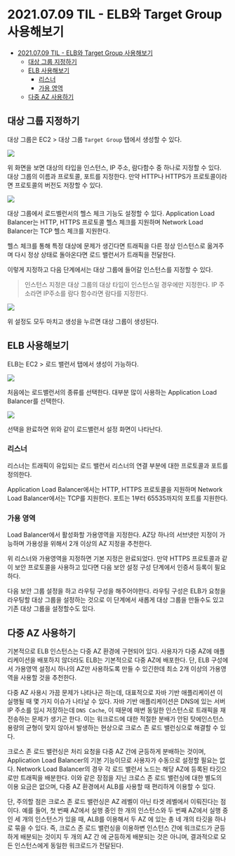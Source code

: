 # 2021.07.09 TIL - ELB와 Target Group 사용해보기

- [2021.07.09 TIL - ELB와 Target Group 사용해보기](#20210709-til---elb와-target-group-사용해보기)
  - [대상 그룹 지정하기](#대상-그룹-지정하기)
  - [ELB 사용해보기](#elb-사용해보기)
    - [리스너](#리스너)
    - [가용 영역](#가용-영역)
  - [다중 AZ 사용하기](#다중-az-사용하기)

## 대상 그룹 지정하기

대상 그룹은 EC2 > 대상 그룹 `Target Group` 탭에서 생성할 수 있다.

![](https://user-images.githubusercontent.com/30178507/125089296-3ed47b80-e109-11eb-8c89-7222c0fdbbf8.png)

위 화면을 보면 대상의 타입을 인스턴스, IP 주소, 람다함수 중 하나로 지정할 수 있다. 대상 그룹의 이름과 프로토콜, 포트를 지정한다. 만약 HTTP나 HTTPS가 프로토콜이라면 프로토콜의 버전도 저장할 수 있다.

![](https://user-images.githubusercontent.com/30178507/125089299-3f6d1200-e109-11eb-90e4-a4f54b91078f.png)

대상 그룹에서 로드벨런서의 헬스 체크 기능도 설정할 수 있다. Application Load Balancer는 HTTP, HTTPS 프로토콜 헬스 체크를 지원하며 Network Load Balancer는 TCP 헬스 체크를 지원한다.

헬스 체크를 통해 특정 대상에 문제가 생긴다면 트래픽을 다른 정상 인스턴스로 옮겨주며 다시 정상 상태로 돌아온다면 로드 밸런서가 트래픽을 전달한다.

이렇게 지정하고 다음 단계에서는 대상 그룹에 들어갈 인스턴스를 지정할 수 있다.

> 인스턴스 지정은 대상 그룹의 대상 타입이 인스턴스일 경우에만 지정한다.
IP 주소라면 IP주소를 람다 함수라면 람다를 지정한다.

![](https://user-images.githubusercontent.com/30178507/125089304-409e3f00-e109-11eb-8f71-57d0ccb9052c.png)

위 설정도 모두 마치고 생성을 누르면 대상 그룹이 생성된다.

## ELB 사용해보기

ELB는 EC2 > 로드 밸런서 탭에서 생성이 가능하다.

![](https://user-images.githubusercontent.com/30178507/125089313-4136d580-e109-11eb-977e-0b11353e22ab.png)

처음에는 로드밸런서의 종류를 선택한다. 대부분 많이 사용하는 Application Load Balancer를 선택한다.

![](https://user-images.githubusercontent.com/30178507/125089321-42680280-e109-11eb-95fc-a21b1fdcfad8.png)

선택을 완료하면 위와 같이 로드밸런서 설정 화면이 나타난다.

### 리스너

리스너는 트래픽이 유입되는 로드 밸런서 리스너의 연결 부분에 대한 프로토콜과 포트를 정의한다.

Application Load Balancer에서는 HTTP, HTTPS 프로토콜을 지원하며 Network Load Balancer에서는 TCP를 지원한다. 포트는 1부터 65535까지의 포트를 지원한다.

### 가용 영역

Load Balancer에서 활성화할 가용영역을 지정한다. AZ당 하나의 서브넷만 지정이 가능하며 가용성을 위해서 2개 이상의 AZ 지정을 추천한다.

위 리스너와 가용영역을 지정하면 기본 지정은 완료되었다. 만약 HTTPS 프로토콜과 같이 보안 프로토콜을 사용하고 있다면 다음 보안 설정 구성 단계에서 인증서 등록이 필요하다.

다음 보안 그룹 설정을 하고 라우팅 구성을 해주어야한다. 라우팅 구성은 ELB가 요청을 라우팅할 대상 그룹을 설정하는 것으로 이 단계에서 새롭게 대상 그룹을 만들수도 있고 기존 대상 그룹을 설정할수도 있다.

## 다중 AZ 사용하기

기본적으로 ELB 인스턴스는 다중 AZ 환경에 구현되어 있다. 사용자가 다중 AZ에 애플리케이션을 배포하지 않더라도 ELB는 기본적으로 다중 AZ에 배포한다. 단, ELB 구성에서 가용영역 설정시 하나의 AZ만 사용하도록 만들 수 있긴한데 최소 2개 이상의 가용영역을 사용할 것을 추천한다.

다중 AZ 사용시 가끔 문제가 나타나곤 하는데, 대표적으로 자바 기반 애플리케이션 이 실행될 때 몇 가지 이슈가 나타날 수 있다. 자바 기반 애플리케이션은 DNS에 있는 서버 IP 주소를 임시 저장하는데 `DNS Cache`, 이 때문에 매번 동일한 인스턴스로 트래픽을 재전송하는 문제가 생기곤 한다. 이는 워크로드에 대한 적절한 분배가 안된 탓에인스턴스 용량의 균형이 맞지 않아서 발생하는 현상으로 크로스 존 로드 밸런싱으로 해결할 수 있다.

크로스 존 로드 밸런싱은 처리 요청을 다중 AZ 간에 균등하게 분배하는 것이며, Application Load Balancer의 기본 기능이므로 사용자가 수동으로 설정할 필요는 없다. Network Load Balancer의 경우 각 로드 밸런서 노드는 해당 AZ에 등록된 타깃으로만 트래픽을 배분한다. 이와 같은 장점을 지닌 크로스 존 로드 밸런싱에 대한 별도의 이용 요금은 없으며, 다중 AZ 환경에서 ALB를 사용할 때 편리하게 이용할 수 있다.

단, 주의할 점은 크로스 존 로드 밸런싱은 AZ 레벨이 아닌 타겟 레벨에서 이뤄진다는 점이다. 예를 들어, 첫 번째 AZ에서 실행 중인 한 개의 인스턴스와 두 번째 AZ에서 실행 중인 세 개의 인스턴스가 있을 때, ALB를 이용해서 두 AZ 에 있는 총 네 개의 타깃을 하나로 묶을 수 있다. 즉, 크로스 존 로드 밸런싱을 이용하변 인스턴스 간에 워크로드가 균등하게 배분되는 것이지 두 개의 AZ 간 에 균등하게 배분되는 것은 아니며, 결과적으로 모든 인스턴스에게 동일한 워크로드가 전달된다.
